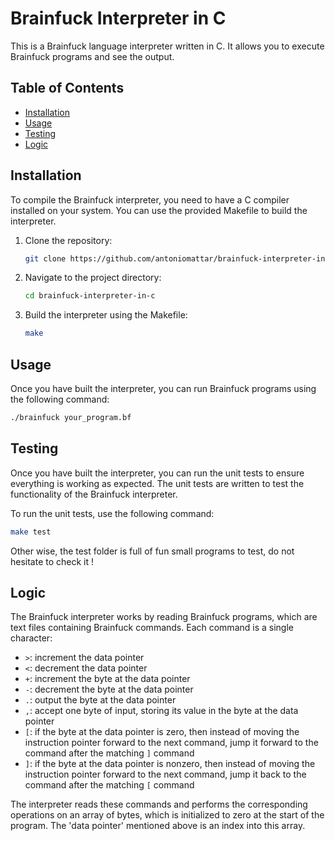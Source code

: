 # Brainfuck Interpreter in C

This is a Brainfuck language interpreter written in C. It allows you to execute Brainfuck programs and see the output.

## Table of Contents
- [Installation](#installation)
- [Usage](#usage)
- [Testing](#testing)
- [Logic](#logic)

## Installation

To compile the Brainfuck interpreter, you need to have a C compiler installed on your system. You can use the provided Makefile to build the interpreter.

1. Clone the repository:

    ```bash
    git clone https://github.com/antoniomattar/brainfuck-interpreter-in-c.git
    ```

2. Navigate to the project directory:

    ```bash
    cd brainfuck-interpreter-in-c
    ```

3. Build the interpreter using the Makefile:

    ```bash
    make
    ```

## Usage

Once you have built the interpreter, you can run Brainfuck programs using the following command:

```bash
./brainfuck your_program.bf
```

## Testing

Once you have built the interpreter, you can run the unit tests to ensure everything is working as expected. The unit tests are written to test the functionality of the Brainfuck interpreter.

To run the unit tests, use the following command:

```bash
make test
```

Other wise, the test folder is full of fun small programs to test, do not hesitate to check it !

## Logic

The Brainfuck interpreter works by reading Brainfuck programs, which are text files containing Brainfuck commands. Each command is a single character:

- `>`: increment the data pointer
- `<`: decrement the data pointer
- `+`: increment the byte at the data pointer
- `-`: decrement the byte at the data pointer
- `.`: output the byte at the data pointer
- `,`: accept one byte of input, storing its value in the byte at the data pointer
- `[`: if the byte at the data pointer is zero, then instead of moving the instruction pointer forward to the next command, jump it forward to the command after the matching `]` command
- `]`: if the byte at the data pointer is nonzero, then instead of moving the instruction pointer forward to the next command, jump it back to the command after the matching `[` command

The interpreter reads these commands and performs the corresponding operations on an array of bytes, which is initialized to zero at the start of the program. The 'data pointer' mentioned above is an index into this array.

